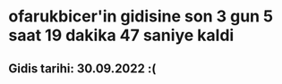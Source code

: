 # ofarukbicer'in gidisine son 3 gun 5 saat 19 dakika 47 saniye kaldi

## Gidis tarihi: 30.09.2022 :(